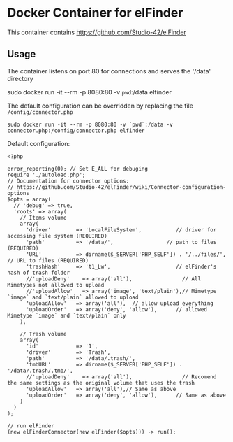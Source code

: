 # Docker Container for elFinder

This container contains https://github.com/Studio-42/elFinder

## Usage
The container listens on port 80 for connections and serves the
'/data' directory

   sudo docker run -it --rm -p 8080:80 -v `pwd`:/data elfinder

The default configuration can be overridden by replacing the file `/config/connector.php`

    sudo docker run -it --rm -p 8080:80 -v `pwd`:/data -v connector.php:/config/connector.php elfinder

Default configuration:

```
<?php

error_reporting(0); // Set E_ALL for debuging
require './autoload.php';
// Documentation for connector options:
// https://github.com/Studio-42/elFinder/wiki/Connector-configuration-options
$opts = array(
  // 'debug' => true,
  'roots' => array(
    // Items volume
    array(
      'driver'        => 'LocalFileSystem',           // driver for accessing file system (REQUIRED)
      'path'          => '/data/',                 // path to files (REQUIRED)
      'URL'           => dirname($_SERVER['PHP_SELF']) . '/../files/', // URL to files (REQUIRED)
      'trashHash'     => 't1_Lw',                     // elFinder's hash of trash folder
      //'uploadDeny'    => array('all'),                // All Mimetypes not allowed to upload
      //'uploadAllow'   => array('image', 'text/plain'),// Mimetype `image` and `text/plain` allowed to upload
      'uploadAllow'   => array('all'),  // allow upload everything
      'uploadOrder'   => array('deny', 'allow'),      // allowed Mimetype `image` and `text/plain` only
    ),

    // Trash volume
    array(
      'id'            => '1',
      'driver'        => 'Trash',
      'path'          => '/data/.trash/',
      'tmbURL'        => dirname($_SERVER['PHP_SELF']) . '/data/.trash/.tmb/',
      //'uploadDeny'    => array('all'),                // Recomend the same settings as the original volume that uses the trash
      'uploadAllow'   => array('all'),// Same as above
      'uploadOrder'   => array('deny', 'allow'),      // Same as above
    )
  )
);

// run elFinder
(new elFinderConnector(new elFinder($opts))) -> run();
```
